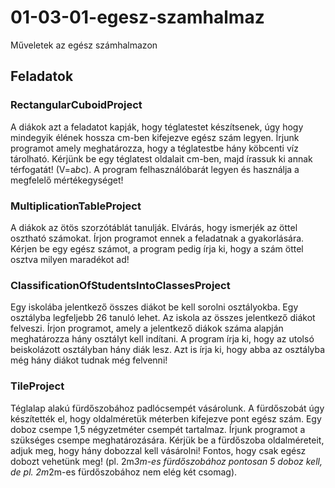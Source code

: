 # 01-03-01-egesz-szamhalmaz
Műveletek az egész számhalmazon
## Feladatok
### RectangularCuboidProject    
A diákok azt a feladatot kapják, hogy téglatestet készítsenek, úgy hogy mindegyik élének hossza cm-ben kifejezve egész szám legyen. Írjunk programot amely meghatározza, hogy a téglatestbe hány köbcenti víz tárolható. Kérjünk be egy téglatest oldalait cm-ben, majd írassuk ki annak térfogatát! (V=a*b*c). A program felhasználóbarát legyen és használja a megfelelő mértékegységet!    
### MultiplicationTableProject    
A diákok az ötös szorzótáblát tanulják. Elvárás, hogy ismerjék az öttel osztható számokat. Írjon programot ennek a feladatnak a gyakorlására. Kérjen be egy egész számot, a program pedig írja ki, hogy a szám öttel osztva milyen maradékot ad!    
### ClassificationOfStudentsIntoClassesProject    
Egy iskolába jelentkező összes diákot be kell sorolni osztályokba. Egy osztályba legfeljebb 26 tanuló lehet. Az iskola az összes jelentkező diákot felveszi. Írjon programot, amely a jelentkező diákok száma alapján meghatározza hány osztályt kell indítani. A program írja ki, hogy az utolsó beiskolázott osztályban hány diák lesz. Azt is írja ki, hogy abba az osztályba még hány diákot tudnak még felvenni!    
### TileProject    
Téglalap alakú fürdőszobához padlócsempét vásárolunk. A fürdőszobát úgy készítették el, hogy oldalméretük méterben kifejezve pont egész szám. Egy doboz csempe 1,5 négyzetméter csempét tartalmaz. Írjunk programot a szükséges csempe meghatározására. Kérjük be a fürdőszoba oldalméreteit, adjuk meg, hogy hány dobozzal kell vásárolni! Fontos, hogy csak egész dobozt vehetünk meg! (pl. 2m*3m-es fürdőszobához pontosan 5 doboz kell, de pl. 2m*2m-es fürdőszobához nem elég két csomag).     


